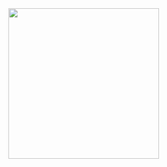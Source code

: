 
<img src="https://github.com/user-attachments/assets/6494333b-34db-4c1e-bdff-71d40e31fd5a" width="300">
